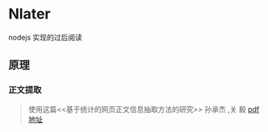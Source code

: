 # Nlater
nodejs 实现的过后阅读

## 原理
### 正文提取
> 使用这篇<<基于统计的网页正文信息抽取方法的研究>>
    孙承杰 ,关 毅
   [ pdf地址](http://scholar.google.com/scholar_url?url=http://jcip.cipsc.org.cn/CN/article/downloadArticleFile.do%3FattachType%3DPDF%26id%3D1890&hl=zh-CN&sa=X&scisig=AAGBfm0vE1HMRXxkrSyUX-_Jo5X7JWZeqQ&nossl=1&oi=scholarr)

